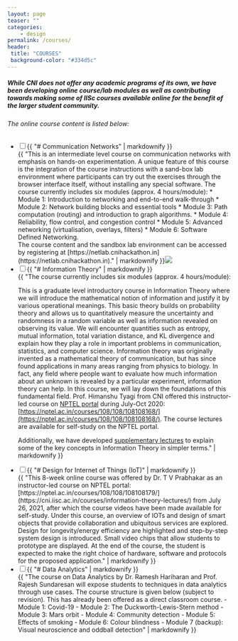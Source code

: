 ```yaml
---
layout: page
teaser: ""
categories:
    - design
permalink: /courses/
header:
 title: "COURSES"
 background-color: "#334d5c"
---
```

##### While CNI does not offer any academic programs of its own, we have been developing online course/lab modules as well as contributing towards making some of IISc courses available online for the benefit of the larger student community.
###### The online course content is listed below:
<ul class="jekyllcodex_accordion">
   <li><input id="accordion1" type="checkbox" /><label for="accordion1">{{ "# Communication Networks" |  markdownify }}</label>
<div>{{ "This is an intermediate level course on communication networks with emphasis on hands-on experimentation. A unique feature of this course is the integration of the course instructions with a sand-box lab environment where participants can try out the exercises through the browser interface itself, without installing any special software.
The course currently includes six modules (approx. 4 hours/module):
* Module 1: Introduction to networking and end-to-end walk-through
* Module 2: Network building blocks and essential tools
* Module 3: Path computation (routing) and introduction to graph algorithms.
* Module 4: Reliability, flow control, and congestion control
* Module 5: Advanced networking (virtualisation, overlays, filters)
* Module 6: Software Defined Networking.

<br>
The course content and the sandbox lab environment can be accessed by registering at [https://netlab.cnihackathon.in](https://netlab.cnihackathon.in)." | markdownify }}<img src="{{ site.url }}{{ site.baseurl }}/assets/img/CN_course.png"></div></li>
   <li><input id="accordion2" type="checkbox" /><label for="accordion2">{{ "# Information Theory" |  markdownify }}</label>
<div>{{ "The course currently includes six modules (approx. 4 hours/module):

This is a graduate level introductory course in Information Theory where we will introduce the mathematical notion of information and justify it by various operational meanings. This basic theory builds on probability theory and allows us to quantitatively measure the uncertainty and randomness in a random variable as well as information revealed on observing its value. We will encounter quantities such as entropy, mutual information, total variation distance, and KL divergence and explain how they play a role in important problems in communication, statistics, and computer science. Information theory was originally invented as a mathematical theory of communication, but has since found applications in many areas ranging from physics to biology. In fact, any field where people want to evaluate how much information about an unknown is revealed by a particular experiment, information theory can help. In this course, we will lay down the foundations of this fundamental field.
Prof. Himanshu Tyagi from CNI offered this instructor-led course on [NPTEL portal](https://nptel.ac.in/) during July-Oct 2020: [https://nptel.ac.in/courses/108/108/108108168/](https://nptel.ac.in/courses/108/108/108108168/). The course lectures are available for self-study on the NPTEL portal.

Additionally, we have developed [supplementary lectures](https://cni.iisc.ac.in/courses/information-theory-lectures/) to explain some of the key concepts in Information Theory in simpler terms." | markdownify }}</div></li>

   <li><input id="accordion3" type="checkbox" /><label for="accordion3">{{ "# Design for Internet of Things (IoT)" |  markdownify }}</label>
<div>{{ "This 8-week online course was offered by Dr. T V Prabhakar as an instructor-led course on NPTEL portal: [https://nptel.ac.in/courses/108/108/108108179/](https://cni.iisc.ac.in/courses/information-theory-lectures/) from July 26, 2021, after which the course videos have been made available for self-study. Under this course, an overview of IOTs and design of smart objects that provide collaboration and ubiquitous services are explored. Design for longevity/energy efficiency are highlighted and step-by-step system design is introduced. Small video chips that allow students to prototype are displayed. At the end of the course, the student is expected to make the right choice of hardware, software and protocols for the proposed application." | markdownify }}</div></li>
   <li><input id="accordion4" type="checkbox" /><label for="accordion4">{{ "# Data Analytics" |  markdownify }}</label>
<div>{{ "The course on Data Analytics by Dr. Ramesh Hariharan and Prof. Rajesh Sundaresan will expose students to techniques in data analytics through use cases. The course structure is given below (subject to revision). This has already been offered as a direct classroom course.
- Module 1: Covid-19
- Module 2: The Duckworth-Lewis-Stern method
- Module 3: Mars orbit
- Module 4: Community detection
- Module 5: Effects of smoking
- Module 6: Colour blindness
- Module 7 (backup): Visual neuroscience and oddball detection" | markdownify }}</div></li>
</ul>
<script>document.getElementById("accordion1").click();</script>
